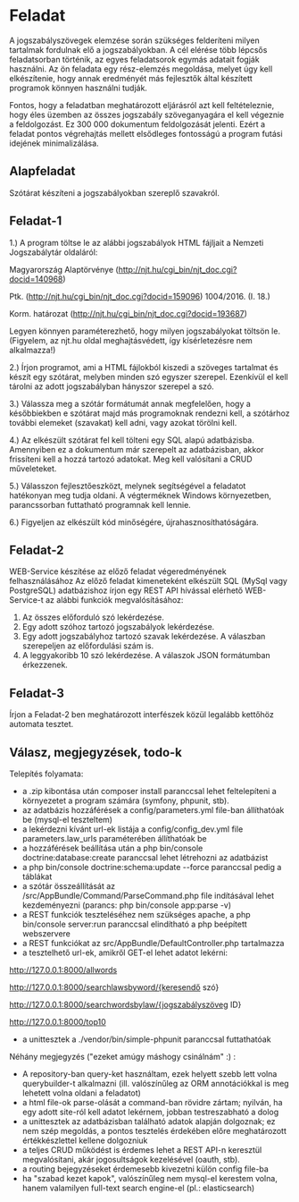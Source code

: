 Feladat
=======
A jogszabályszövegek elemzése során szükséges felderíteni milyen tartalmak fordulnak elő a jogszabályokban. A cél elérése több lépcsős feladatsorban történik, az egyes feladatsorok egymás adatait fogják használni. Az ön feladata egy rész-elemzés megoldása, melyet úgy kell elkészítenie, hogy annak eredményét más fejlesztők által készített programok könnyen használni tudják.

Fontos, hogy a feladatban meghatározott eljárásról azt kell feltételeznie, hogy éles üzemben az összes jogszabály szöveganyagára el kell végeznie a feldolgozást. Ez 300 000 dokumentum feldolgozását jelenti. Ezért a feladat pontos végrehajtás mellett elsődleges fontosságú a program futási idejének minimalizálása.

Alapfeladat
-----------
Szótárat készíteni a jogszabályokban szereplő szavakról. 

Feladat-1
---------
1.) A program töltse le az alábbi jogszabályok HTML fájljait a Nemzeti Jogszabálytár oldaláról:

Magyarország Alaptörvénye (http://njt.hu/cgi_bin/njt_doc.cgi?docid=140968)

Ptk. (http://njt.hu/cgi_bin/njt_doc.cgi?docid=159096)
1004/2016. (I. 18.)
 
Korm. határozat (http://njt.hu/cgi_bin/njt_doc.cgi?docid=193687)

Legyen könnyen paraméterezhető, hogy milyen jogszabályokat töltsön le. 
(Figyelem, az njt.hu oldal meghajtásvédett, így kísérletezésre nem alkalmazza!) 

2.) Írjon programot, ami a HTML fájlokból kiszedi a szöveges tartalmat és készít egy szótárat, melyben minden szó egyszer szerepel. Ezenkívül el kell tárolni az adott jogszabályban hányszor szerepel a szó. 

3.) Válassza meg a szótár formátumát annak megfelelően, hogy a későbbiekben e szótárat majd más programoknak rendezni kell, a szótárhoz további elemeket (szavakat) kell adni, vagy azokat törölni kell.

4.) Az elkészült szótárat fel kell tölteni egy SQL alapú adatbázisba. Amennyiben ez a dokumentum már szerepelt az adatbázisban, akkor frissíteni kell a hozzá tartozó adatokat. Meg kell valósítani a CRUD műveleteket.

5.) Válasszon fejlesztőeszközt, melynek segítségével a feladatot hatékonyan meg tudja oldani. A végterméknek Windows környezetben, parancssorban futtatható programnak kell lennie.

6.) Figyeljen az elkészült kód minőségére, újrahasznosíthatóságára.


Feladat-2
---------

WEB-Service készítése az előző feladat végeredményének felhasználásához
Az előző feladat kimeneteként elkészült  SQL (MySql vagy PostgreSQL) adatbázishoz írjon egy REST API hívással elérhető WEB-Service-t az alábbi funkciók megvalósításához:

1. Az összes előforduló szó lekérdezése.
2. Egy adott szóhoz tartozó jogszabályok lekérdezése.
3. Egy adott jogszabályhoz tartozó szavak lekérdezése. A válaszban szerepeljen az előfordulási szám is.
4. A leggyakoribb 10 szó lekérdezése.
A válaszok JSON formátumban érkezzenek.

Feladat-3
---------
Írjon a Feladat-2 ben meghatározott interfészek közül legalább kettőhöz automata tesztet.



Válasz, megjegyzések, todo-k
----------------------------
Telepítés folyamata:
- a .zip kibontása után composer install paranccsal lehet feltelepíteni a környezetet a program számára (symfony, phpunit, stb).
- az adatbázis hozzáférések a config/parameters.yml file-ban állíthatóak be (mysql-el teszteltem)
- a lekérdezni kívánt url-ek listája a config/config_dev.yml file parameters.law_urls paraméterében állíthatóak be
- a hozzáférések beállítása után a php bin/console doctrine:database:create paranccsal lehet létrehozni az adatbázist
- a php bin/console doctrine:schema:update --force paranccsal pedig a táblákat
- a szótár összeállítását az /src/AppBundle/Command/ParseCommand.php file indításával lehet kezdeményezni (parancs: php bin/console app:parse -v)
- a REST funkciók teszteléséhez nem szükséges apache, a php bin/console server:run paranccsal elindítható a php beépített webszervere
- a REST funkciókat az src/AppBundle/DefaultController.php tartalmazza
- a tesztelhető url-ek, amikről GET-el lehet adatot lekérni:

http://127.0.0.1:8000/allwords

http://127.0.0.1:8000/searchlawsbyword/{keresendő szó}

http://127.0.0.1:8000/searchwordsbylaw/{jogszabályszöveg ID}

http://127.0.0.1:8000/top10

- a unittesztek a ./vendor/bin/simple-phpunit paranccsal futtathatóak


Néhány megjegyzés ("ezeket amúgy máshogy csinálnám" :) :
- A repository-ban query-ket használtam, ezek helyett szebb lett volna querybuilder-t alkalmazni (ill. valószínűleg az ORM annotációkkal is meg lehetett volna oldani a feladatot)
- a html file-ok parse-olását a command-ban rövidre zártam; nyilván, ha egy adott site-ról kell adatot lekérnem, jobban testreszabható a dolog
- a unittesztek az adatbázisban található adatok alapján dolgoznak; ez nem szép megoldás, a pontos tesztelés érdekében előre meghatározott értékkészlettel kellene dolgozniuk
- a teljes CRUD működést is érdemes lehet a REST API-n keresztül megvalósítani, akár jogosultságok kezelésével (oauth, stb).
- a routing bejegyzéseket érdemesebb kivezetni külön config file-ba
- ha "szabad kezet kapok", valószínűleg nem mysql-el kerestem volna, hanem valamilyen full-text search engine-el (pl.: elasticsearch)

